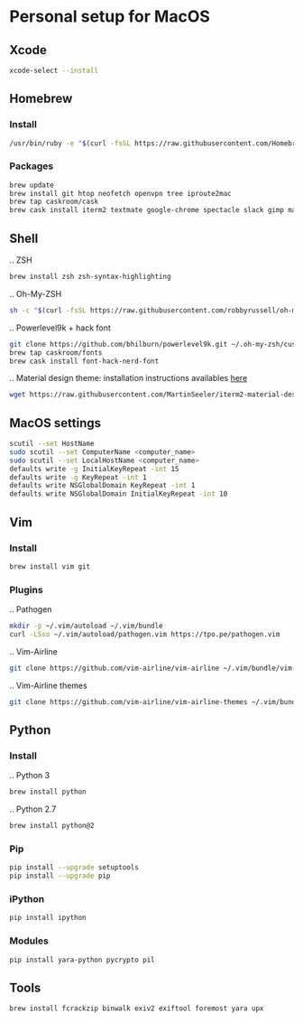 # Personal setup for MacOS

## Xcode

```bash
xcode-select --install
```

## Homebrew

### Install

```bash
/usr/bin/ruby -e "$(curl -fsSL https://raw.githubusercontent.com/Homebrew/install/master/install)
```

### Packages

```bash
brew update 
brew install git htop neofetch openvpn tree iproute2mac
brew tap caskroom/cask
brew cask install iterm2 textmate google-chrome spectacle slack gimp mactex virtualbox vagrant vagrant-manager
```

## Shell

.. ZSH
```bash
brew install zsh zsh-syntax-highlighting
```
.. Oh-My-ZSH
```bash
sh -c "$(curl -fsSL https://raw.githubusercontent.com/robbyrussell/oh-my-zsh/master/tools/install.sh)
```
.. Powerlevel9k + hack font
```bash
git clone https://github.com/bhilburn/powerlevel9k.git ~/.oh-my-zsh/custom/themes/powerlevel9k
brew tap caskroom/fonts
brew cask install font-hack-nerd-font
```
.. Material design theme: installation instructions availables [here](https://github.com/MartinSeeler/iterm2-material-design)
```bash
wget https://raw.githubusercontent.com/MartinSeeler/iterm2-material-design/master/material-design-colors.itermcolors
```

## MacOS settings

```bash
scutil --set HostName
sudo scutil --set ComputerName <computer_name>
sudo scutil --set LocalHostName <computer_name>
defaults write -g InitialKeyRepeat -int 15
defaults write -g KeyRepeat -int 1
defaults write NSGlobalDomain KeyRepeat -int 1
defaults write NSGlobalDomain InitialKeyRepeat -int 10
```

## Vim

### Install

```bash
brew install vim git
```

### Plugins

.. Pathogen
```bash
mkdir -p ~/.vim/autoload ~/.vim/bundle
curl -LSso ~/.vim/autoload/pathogen.vim https://tpo.pe/pathogen.vim
```
.. Vim-Airline
```bash
git clone https://github.com/vim-airline/vim-airline ~/.vim/bundle/vim-airline
```
.. Vim-Airline themes
```bash
git clone https://github.com/vim-airline/vim-airline-themes ~/.vim/bundle/vim-airline-themes
```

## Python

### Install
.. Python 3
```bash
brew install python
```
.. Python 2.7
```bash
brew install python@2
```

### Pip
```bash
pip install --upgrade setuptools
pip install --upgrade pip
```

### iPython
```bash
pip install ipython
```

### Modules
```bash
pip install yara-python pycrypto pil
```

## Tools
```bash
brew install fcrackzip binwalk exiv2 exiftool foremost yara upx
```
